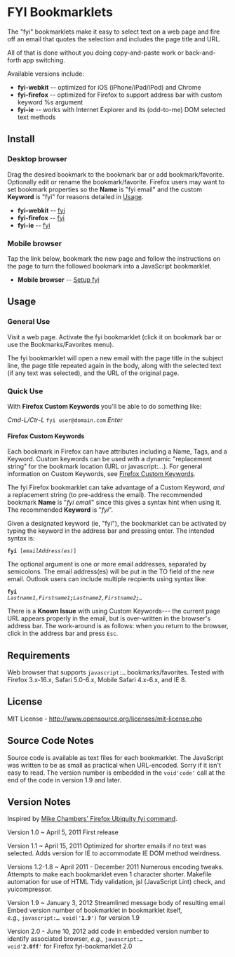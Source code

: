 # FYI Bookmarklets

The "fyi" bookmarklets make it easy to select text on a web page and fire off an email
that quotes the selection and includes the page title and URL.

All of that is done without you doing copy-and-paste work or back-and-forth app switching.

Available versions include:

+ **fyi-webkit** -- optimized for iOS (iPhone/iPad/iPod) and Chrome
+ **fyi-firefox** -- optimized for Firefox to support address bar with custom keyword %s argument
+ **fyi-ie** -- works with Internet Explorer and its (odd-to-me) DOM selected text methods

## Install
### Desktop browser
Drag the desired bookmark to the bookmark bar or add bookmark/favorite. Optionally edit
or rename the bookmark/favorite. Firefox users may want to set bookmark properties so the
**Name** is "fyi email" and the custom **Keyword** is "fyi" for reasons detailed in
[Usage](#usage).

+ **fyi-webkit** -- <a href="javascript:var%20r='%250A',t=encodeURIComponent(document.title),g=window.getSelection();location.href='mailto:?subject=fyi:%20'+t+'&amp;body='+t+r+location.href+r+(g?'---'+r+encodeURIComponent(g)+r+r:r);void'2.5wk'" title="fyi-webkit">fyi</a>
+ **fyi-firefox** -- <a href="javascript:var%20r='%250A',t=encodeURIComponent(document.title),g=window.getSelection();location.href='mailto:'+(String('%s')==='%25s'?'%20':'%s')+'?subject=fyi:%20'+t+'&amp;body='+t+r+location.href+r+(g?'---'+r+encodeURIComponent(g)+r+r:r);void'2.5ff'" title="fyi-firefox">fyi</a>
+ **fyi-ie** -- <a href="javascript:var%20r='%250A',t=encodeURIComponent(document.title),g=document.selection;location.href='mailto:?subject=fyi:%20'+t+'&amp;body='+t+r+location.href+r+(g&amp;&amp;g.createRange().text?'---'+r+encodeURIComponent(g.createRange().text)+r+r:r);void'2.5ie'" title="fyi-ie">fyi</a>

### Mobile browser
Tap the link below, bookmark the new page and follow the instructions on the page to turn
the followed bookmark into a JavaScript bookmarklet.

+ **Mobile browser** -- <a href="http://mmind.me/_?javascript:var%20r='%250A',t=encodeURIComponent(document.title),g=window.getSelection();location.href='mailto:%20?subject=fyi:%20'+t+'&amp;body='+t+r+location.href+r+(g?'---'+r+encodeURIComponent(g)+r+r:r);void'2.5wk'" title="Setup fyi-webkit">Setup fyi</a>

## Usage<a id="usage"></a>
### General Use
Visit a web page. Activate the fyi bookmarklet (click it on bookmark bar or use
the Bookmarks/Favorites menu).

The fyi bookmarklet will open a new email with the page title in the subject line,
the page title repeated again in the body, along with the selected text (if any text
was selected), and the URL of the original page.

### Quick Use
With **Firefox Custom Keywords** you'll be able to do something like:

_Cmd-L/Ctr-L_ `fyi user@domain.com` _Enter_

#### Firefox Custom Keywords
Each bookmark in Firefox can have attributes including a Name, Tags, and
a Keyword. Custom keywords can be used with a dynamic "replacement string"
for the bookmark location (URL or javascript:…).
For general information on Custom Keywords, see [Firefox Custom Keywords](https://www.mozilla.org/docs/end-user/keywords.html "Mozilla Firefox Custom Keywords").

The fyi Firefox bookmarklet can take advantage of a Custom Keyword, _and_
a replacement string (to pre-address the email). The recommended bookmark
**Name** is "_fyi email_" since this gives a syntax hint when using it. The
recommended **Keyword** is "_fyi_".

Given a designated keyword (ie, "fyi"), the bookmarklet can be activated by
typing the keyword in the address bar and pressing enter. The intended syntax
is:

<code><b>fyi</b> [<i>emailAddress(es)</i>]</code>

The optional argument is one or more email addresses, separated by semicolons.
The email address(es) will be put in the TO field of the new email. Outlook users
can include multiple recpients using syntax like:

<code><b>fyi</b> <i>Lastname1,Firstname1<b>;</b>Lastname2,Firstname2<b>;</b>&hellip;</i></code>

There is a **Known Issue** with using Custom Keywords--- the current page URL appears
properly in the email, but is over-written in the browser's address bar. The work-around
is as follows: when you return to the browser, click in the address bar and press `Esc`.

## Requirements
Web browser that supports `javascript:…` bookmarks/favorites.
Tested with Firefox 3.x-16.x, Safari 5.0-6.x, Mobile Safari 4.x-6.x, and IE 8.

## License
MIT License - <http://www.opensource.org/licenses/mit-license.php>

## Source Code Notes
Source code is available as text files for each bookmarklet. The JavaScript was written to
be as small as practical when URL-encoded. Sorry if it isn't easy to read. The version
number is embedded in the `void'code'` call at the end of the code in version 1.9 and later.

## Version Notes
Inspired by
[Mike Chambers' Firefox Ubiquity fyi command](http://www.mikechambers.com/blog/2009/07/13/fyi-ubiquity-command-updated/ "Mike Chambers: code=joy : Ubiquity fyi command updated").

Version 1.0 ~ April 5, 2011
First release

Version 1.1 ~ April 15, 2011
Optimized for shorter emails if no text was selected.
Adds version for IE to accommodate IE DOM method weirdness.

Versions 1.2-1.8 ~ April 2011 - December 2011
Numerous encoding tweaks.
Attempts to make each bookmarklet even 1 character shorter.
Makefile automation for use of HTML Tidy validation, jsl (JavaScript Lint) check, and
yuicompressor.

Version 1.9 ~ January 3, 2012
Streamlined message body of resulting email
Embed version number of bookmarklet in bookmarklet itself,
_e.g.,_&nbsp;<code>javascript:… void('<b>1.9</b>')</code> for version 1.9

Version 2.0 - June 10, 2012
add code in embedded version number to identify associated browser,
_e.g.,_&nbsp;<code>javascript:… void'<b>2.0ff</b>'</code> for Firefox fyi-bookmarklet 2.0
